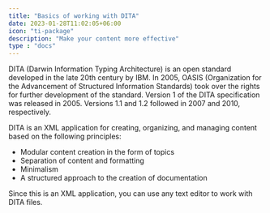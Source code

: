```yaml
---
title: "Basics of working with DITA"
date: 2023-01-28T11:02:05+06:00
icon: "ti-package"
description: "Make your content more effective"
type : "docs"
---
```


DITA (Darwin Information Typing Architecture) is an open standard developed in the late 20th century by
IBM. In 2005, OASIS (Organization for the Advancement of Structured Information Standards) took over the
rights for further development of the standard. Version 1 of the DITA specification was released in 2005.
Versions 1.1 and 1.2 followed in 2007 and 2010, respectively.

DITA is an XML application for creating, organizing, and managing content based on the following principles:

* Modular content creation in the form of topics
* Separation of content and formatting
* Minimalism
* A structured approach to the creation of documentation

Since this is an XML application, you can use any text editor to work with DITA files.